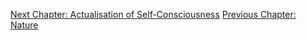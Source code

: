 <p id="nav"><a href="actualisation.html">Next Chapter: Actualisation of Self-Consciousness</a>
<a href="observing-nature.html">Previous Chapter: Nature</a></p>

</section>

[^1]: Samuel Beckett, *Nohow On* (London: John Calder, 1989), p. 101.
[^1.1]: Harris, *Hegel's Ladder*, I, p. 570.
[^2]: §299.
[^3]: Ibid.
[^4]: §300.
[^5]: Ibid.
[^6]: §301.
[^7]: §302.
[^8]: §302.
[^9]: Michel Foucault, *Madness and Civilization*, translated by Richard Howard (London: Routledge, 2001), pp. 35 ff.
[^10]: §303.
[^11]: §304.
[^12]: §305.
[^13]: §306.
[^14]: Hyppolite, *Genesis and Structure*, p. 263.
[^15]: §307.
[^16]: §310.
[^17]: For example, see Plato, *Timaeus*, 44c and onwards.
[^18]: §311.
[^19]: Theodor Adorno and Max Horkheimer, *Dialectic of Enlightenment*, translated by John Cumming (London: Verso, 1997), p. 27.
[^20]: §312.
[^21]: Alasdair MacIntyre, 'Hegel on Faces and Skulls', in *Hegel on Action*, edited by Arto Laitinen and Constantine Sandis (New York: Palgrave Macmillan, 2010), p. 177.
[^22]: §312.
[^23]: Ibid. Emphasis added.
[^24]: §316.
[^25]: §315.
[^26]: Harris, *Hegel's Ladder*, I, p. 576.
[^27]: §318.
[^28]: Ibid. Emphasis (in bold) added.
[^29]: §319.
[^30]: Cf. Harris, *Hegel's Ladder*, I, p. 579.
[^31]: §320.
[^32]: Quoted in §322. Lichtenberg's book title translates to 'On Physiognomy, Against the Physiognomists'.
[^33]: Ibid.
[^34]: §323. Hegel's term for phrenology is *Schädellehre*, which literally means 'skull theory'.
[^35]: Slavoj Žižek, *The Sublime Object of Ideology* (London: Verso, 2008), pp. 235-6.
[^36]: §343.
[^37]: §325.
[^38]: §327.
[^39]: Ibid.
[^40]: §328.
[^41]: §329.
[^41.1]: Charles Darwin, *The Descent of Man* (Ware: Wordsworth Editions, 2013), pp. 108-9.
[^42]: Ibid.
[^43]: A short account of Gall's theory -- and of the cultural-scientific context surrounding it -- can be found in Eric R. Kandel, *The Age of Insight* (New York: Random House, 2012), pp. 36 ff.
[^44]: §330.
[^45]: §331.
[^46]: Ibid.
[^47]: §333.
[^48]: §334.
[^49]: §335.
[^50]: §336.
[^51]: Harris, *Hegel's Ladder*, I, p. 594.
[^52]: James Poskett, *Materials of the Mind* (Chicago, IL: Chicago University Press, 2019), p. 13.
[^53]: §336.
[^54]: §337.
[^55]: Harris, *Hegel's Ladder*, I, p. 594.
[^56]: §338. Emphasis (in bold) added.
[^57]: §339.
[^58]: §343.
[^59]: §342.
[^60]: §343.
[^61]: Harris, *Hegel's Ladder*, I, p. 600.
[^62]: Kant, *Critique of Pure Reason*, A72/B97.
[^63]: §344.
[^64]: Inwood, 'Commentary' in *The Phenomenology of Spirit*, p. 428.
[^65]: §344.
[^66]: §345.
[^67]: Harris, *Hegel's Ladder*, I, p. 603.
[^68]: §346.
